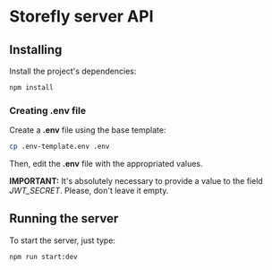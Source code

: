 # Storefly server API

## Installing

Install the project's dependencies:

```bash
npm install
```

### Creating .env file

Create a **.env** file using the base template:

```bash
cp .env-template.env .env
```

Then, edit the **.env** file with the appropriated values.

**IMPORTANT:** It's absolutely necessary to provide a value to the field _JWT_SECRET_. Please, don't leave it empty.

## Running the server

To start the server, just type:

```bash
npm run start:dev
```
